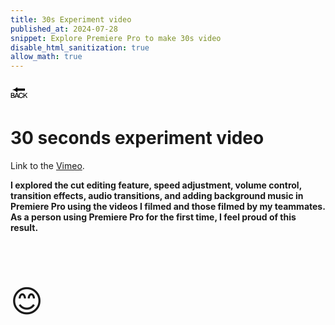 ```yaml
---
title: 30s Experiment video
published_at: 2024-07-28
snippet: Explore Premiere Pro to make 30s video
disable_html_sanitization: true
allow_math: true
---
```

<a href="https://julienoh000-dms1-blog-83.deno.dev/" style="text-decoration: none; color: black;"><span style="font-size: 30px;">🔙</span></a>
# 30 seconds experiment video

Link to the [Vimeo](https://vimeo.com/991163771?share=copy).

**I explored the cut editing feature, speed adjustment, volume control, transition effects, audio transitions, and adding background music in Premiere Pro using the videos I filmed and those filmed by my teammates. As a person using Premiere Pro for the first time, I feel proud of this result.**


<br>
<br>
<br>


<span style="font-size: 50px;">😊</span>